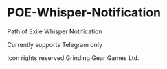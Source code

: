 # POE-Whisper-Notification
Path of Exile Whisper Notification

Currently supports Telegram only

Icon rights reserved Grinding Gear Games Ltd.

